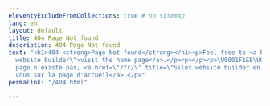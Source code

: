 ```yaml
---
eleventyExcludeFromCollections: true # no sitemap
lang: en
layout: default
title: 404 Page Not found
description: 404 Page Not found
text: "<h1>404 <strong>Page Not found</strong></h1><p>Feel free to <a href=\"/\" title=\"Silex
  website builder\">visit the home page</a>.</p><p></p><p>\U0001F1EB\U0001F1F7 Cette
  page n'existe pas, <a href=\"/fr/\" title=\"Silex website builder en francais\">rendez
  vous sur la page d'accueil</a>.</p>"
permalink: "/404.html"

---
```

